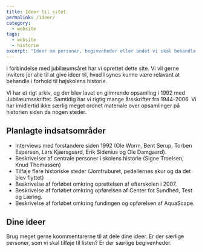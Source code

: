 ```yaml
---
title: Ideer til sitet
permalink: /ideer/
category:
  - website
tags:
  - website
  - historie
excerpt: "Ideer om personer, begivenheder eller andet vi skal behandle på sitet"
---
```


I forbindelse med jubilæumsåret har vi oprettet dette site. Vi vil gerne invitere jer alle til at give ideer til, hvad I synes kunne være relavant at behandle i forhold til højskolens historie.

Vi har et rigt arkiv, og der blev lavet en glimrende opsamling i 1992 med Jubilæumsskriftet. Samtidig har vi rigtig mange årsskrifter fra 1944-2006. Vi har imidlertid ikke særlig meget ordnet materiale over opsamlinger på historien siden da nogen steder.

## Planlagte indsatsområder

- Interviews med forstandere siden 1992 (Ole Worm, Bent Serup, Torben Espersen, Lars Kjærsgaard, Erik Sidenius og Ole Damgaard).
- Beskrivelser af centrale personer i skolens historie (Signe Troelsen, Knud Thomassen)
- Tilføje flere historiske steder (Jomfruburet, pedellernes skur og da det blev flyttet)
- Beskrivelse af forløbet omkring oprettelsen af efterskolen i 2007.
- Beskrivelse af forløbet omkring opførelsen af Center for Sundhed, Test og Læring.
- Beskrivelse af forløbet omkring fundingen og opførelsen af AquaScape.

## Dine ideer

Brug meget gerne koommentarerne til at dele dine ideer. Er der særlige personer, som vi skal tilføje til listen? Er der særlige begivenheder.
